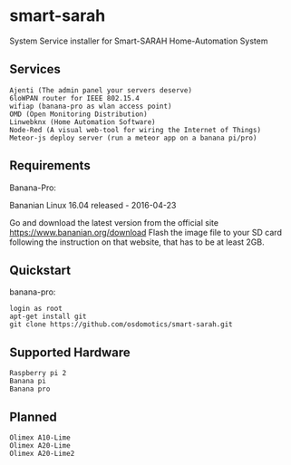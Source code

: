 smart-sarah
===========

System Service installer for Smart-SARAH Home-Automation System

Services
--------

    Ajenti (The admin panel your servers deserve)
    6loWPAN router for IEEE 802.15.4
    wifiap (banana-pro as wlan access point)
    OMD (Open Monitoring Distribution)
    Linwebknx (Home Automation Software)
    Node-Red (A visual web-tool for wiring the Internet of Things)
    Meteor-js deploy server (run a meteor app on a banana pi/pro)    

Requirements
------------

Banana-Pro:

Bananian Linux 16.04 released - 2016-04-23

Go and download the latest version from the official site https://www.bananian.org/download Flash the image file to your SD card following the instruction on that website, that has to be at least 2GB.


Quickstart
----------

banana-pro:

    login as root
    apt-get install git
    git clone https://github.com/osdomotics/smart-sarah.git
  

Supported Hardware
------------------

    Raspberry pi 2
    Banana pi
    Banana pro


Planned
-------

    Olimex A10-Lime
    Olimex A20-Lime
    Olimex A20-Lime2
